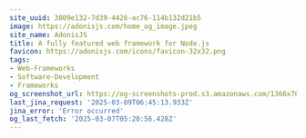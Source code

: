 ```yaml
---
site_uuid: 3809e132-7d39-4426-ac76-114b132d21b5
image: https://adonisjs.com/home_og_image.jpeg
site_name: AdonisJS
title: A fully featured web framework for Node.js
favicon: https://adonisjs.com/icons/favicon-32x32.png
tags:
- Web-Frameworks
- Software-Development
- Frameworks
og_screenshot_url: https://og-screenshots-prod.s3.amazonaws.com/1366x768/80/false/bb7125f475acebc012c6088f0af0884c5e5b38c372267e7ef12fc5d3ef2bd6a2.jpeg
last_jina_request: '2025-03-09T06:45:13.933Z'
jina_error: 'Error occurred'
og_last_fetch: '2025-03-07T05:20:56.428Z'
---
```


